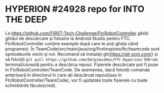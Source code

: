 # HYPERION #24928 repo for INTO THE DEEP
La https://github.com/FIRST-Tech-Challenge/FtcRobotController găsiți ghidul de descărcare și folosire la Android Studio pentru FTC. FtcRobotController conține exemple după care te poți ghida când programezi.
În TeamCode/src/main/java/org/firstinspires/ftc/teamcode sunt opmodeurile vechi și noi. Recomand să instalați git(https://git-scm.com/) și să folosiți ```git pull https://github.com/DerpimusRex/FTC-Hyperion/``` într-un terminal/consolă pentru a descărca repoul. Fișierele descărcate pot fi puse în FtcRobotController/TeamCode. De asemenea, dacă folosiți comanda anterioară în directorul în care ați descărcat repoul(sau în FtcRobotController/TeamCode), vor fi updatate toate fișierele cu toate schimbările făcute(cred).
